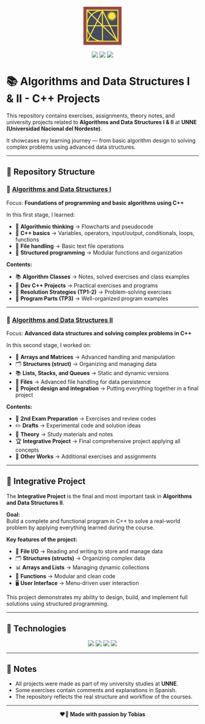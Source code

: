 <p align="center">
  <img src="facena.png" alt="FACENA Logo" width="100"/>
</p>

<p align="center">
  <img src="https://img.shields.io/badge/C%2B%2B-00599C?style=for-the-badge&logo=cplusplus&logoColor=white"/>
  <img src="https://img.shields.io/badge/UNNE-Informatics-blue?style=for-the-badge"/>
  <img src="https://img.shields.io/badge/Status-Completed-brightgreen?style=for-the-badge"/>
</p>

# 📚 Algorithms and Data Structures I & II - C++ Projects

This repository contains exercises, assignments, theory notes, and university projects related to **Algorithms and Data Structures I & II** at **UNNE (Universidad Nacional del Nordeste)**.

It showcases my learning journey — from basic algorithm design to solving complex problems using advanced data structures.

---

## 📂 Repository Structure

### 📘 [Algorithms and Data Structures I](./Algoritmo%20y%20Estructura%20de%20datos%201)

Focus: **Foundations of programming and basic algorithms using C++**

In this first stage, I learned:

- 🧠 **Algorithmic thinking** → Flowcharts and pseudocode
- 🧱 **C++ basics** → Variables, operators, input/output, conditionals, loops, functions
- 📄 **File handling** → Basic text file operations
- 🧩 **Structured programming** → Modular functions and organization

**Contents:**

- 📚 **Algorithm Classes** → Notes, solved exercises and class examples
- 🧰 **Dev C++ Projects** → Practical exercises and programs
- 📝 **Resolution Strategies (TP1-2)** → Problem-solving exercises
- 🔧 **Program Parts (TP3)** → Well-organized program examples

---

### 📗 [Algorithms and Data Structures II](./Algoritmo%20y%20Estructura%20de%20datos%202)

Focus: **Advanced data structures and solving complex problems in C++**

In this second stage, I worked on:

- 🧮 **Arrays and Matrices** → Advanced handling and manipulation
- 🗂️ **Structures (struct)** → Organizing and managing data
- 📚 **Lists, Stacks, and Queues** → Static and dynamic versions
- 💾 **Files** → Advanced file handling for data persistence
- 🧩 **Project design and integration** → Putting everything together in a final project

**Contents:**

- 🧪 **2nd Exam Preparation** → Exercises and review codes
- ✏️ **Drafts** → Experimental code and solution ideas
- 📖 **Theory** → Study materials and notes
- 🏆 **Integrative Project** → Final comprehensive project applying all concepts
- 📌 **Other Works** → Additional exercises and assignments

---

## 🚧 Integrative Project

The **Integrative Project** is the final and most important task in **Algorithms and Data Structures II**.

**Goal:**  
Build a complete and functional program in C++ to solve a real-world problem by applying everything learned during the course.

**Key features of the project:**

- 📂 **File I/O** → Reading and writing to store and manage data
- 🗂️ **Structures (structs)** → Organizing complex data
- 📊 **Arrays and Lists** → Managing dynamic collections
- 🧩 **Functions** → Modular and clean code
- 🖥️ **User Interface** → Menu-driven user interaction

This project demonstrates my ability to design, build, and implement full solutions using structured programming.

---

## 🚀 Technologies

<p align="center">
  <img src="https://img.shields.io/badge/C++-00599C?style=for-the-badge&logo=cplusplus&logoColor=white"/>
  <img src="https://img.shields.io/badge/Dev%20C%2B%2B-0065A9?style=for-the-badge"/>
  <img src="https://img.shields.io/badge/Standard%20Library-C%2B%2B-00599C?style=for-the-badge"/>
  <img src="https://img.shields.io/badge/Markdown-000000?style=for-the-badge&logo=markdown&logoColor=white"/>
</p>

---

## 📝 Notes

- All projects were made as part of my university studies at **UNNE**.
- Some exercises contain comments and explanations in Spanish.
- The repository reflects the real structure and workflow of the courses.

---

<p align="center"><b>❤️🐔 Made with passion by Tobias</b></p>
